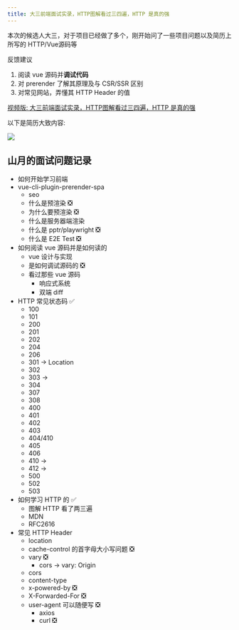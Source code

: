 ```yaml
---
title: 大三前端面试实录，HTTP图解看过三四遍，HTTP 是真的强
---
```


本次的候选人大三，对于项目已经做了多个，刚开始问了一些项目问题以及简历上所写的 HTTP/Vue源码等

反馈建议

1. 阅读 vue 源码并**调试代码**
2. 对 prerender 了解其原理及与 CSR/SSR 区别
3. 对常见网站，弄懂其 HTTP Header 的值

[视频版: 大三前端面试实录，HTTP图解看过三四遍，HTTP 是真的强]()

以下是简历大致内容:

![](https://static.shanyue.tech/images/22-09-07/clipboard-9852.a65cb0.webp)

## 山月的面试问题记录

+ 如何开始学习前端
+ vue-cli-plugin-prerender-spa
    + seo
    + 什么是预渲染 ❎
    + 为什么要预渲染 ❎
    + 什么是服务器端渲染
    + 什么是 pptr/playwright ❎
    + 什么是 E2E Test ❎
+ 如何阅读 vue 源码并是如何读的
    + vue 设计与实现
    + 是如何调试源码的 ❎
    + 看过那些 vue 源码
        + 响应式系统
        + 双端 diff
+ HTTP 常见状态码 ✅
    + 100
    + 101
    + 200
    + 201
    + 202
    + 204
    + 206
    + 301 -> Location
    + 302
    + 303 ->
    + 304
    + 307
    + 308
    + 400
    + 401
    + 402
    + 403
    + 404/410
    + 405
    + 406
    + 410 ->
    + 412 ->
    + 500
    + 502
    + 503
+ 如何学习 HTTP 的 ✅
    + 图解 HTTP 看了两三遍
    + MDN
    + RFC2616
+ 常见 HTTP Header
    + location
    + cache-control 的首字母大小写问题 ❎
    + vary ❎
        + cors -> vary: Origin
    + cors
    + content-type
    + x-powered-by ❎
    + X-Forwarded-For ❎
    + user-agent 可以随便写 ❎
        + axios
        + curl ❎
